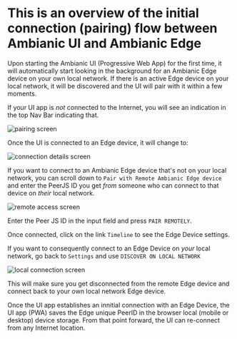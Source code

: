 # This is an overview of the initial connection (pairing) flow between Ambianic UI and Ambianic Edge

Upon starting the Ambianic UI (Progressive Web App) for the first time, it will automatically start looking in the background for an Ambianic Edge device on your own local network. If there is an active Edge device on your local network, it will be discovered and the UI will pair with it within a few moments.

If your UI app is *not* connected to the Internet, you will see an indication in the top Nav Bar indicating that.

![pairing screen](../assets/images/pairing-screen.png)

Once the UI is connected to an Edge device, it will change to:

![connection details screen](../assets/images/ambianic-connection-details.png)

If you want to connect to an Ambianic Edge device that's not on your local network, you can scroll down to `Pair with Remote Ambianic Edge device` and enter the PeerJS ID you get *from* someone who can connect to that device on *their* local network.

![remote access screen](../assets/images/ambianic-remote-connect.png)

Enter the Peer JS ID in the input field and press `PAIR REMOTELY`. 

Once connected, click on the link `Timeline` to see the Edge Device settings.

If you want to consequently connect to an Edge Device on *your* local network, go back to `Settings` and use `DISCOVER ON LOCAL NETWORK`

![local connection screen](../assets/images/ambianic-local-connection.png)

This will make sure you get disconnected from the remote Edge device and connect back to your own local network Edge device.

Once the UI app establishes an innitial connection with an Edge Device, the UI app (PWA) saves the Edge unique PeerID in the browser local (mobile or desktop) device storage. From that point forward, the UI can re-connect from any Internet location.
